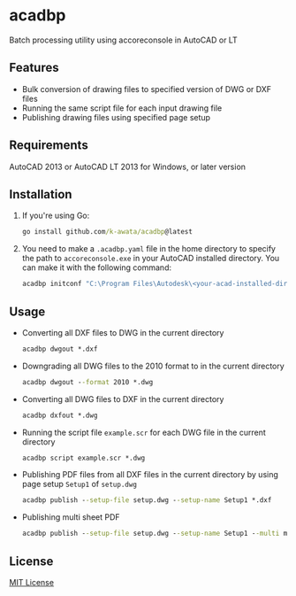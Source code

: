 # acadbp

Batch processing utility using accoreconsole in AutoCAD or LT

## Features

- Bulk conversion of drawing files to specified version of DWG or DXF files
- Running the same script file for each input drawing file
- Publishing drawing files using specified page setup

## Requirements

AutoCAD 2013 or AutoCAD LT 2013 for Windows, or later version

## Installation

1. If you're using Go:

   ```bat
   go install github.com/k-awata/acadbp@latest
   ```

2. You need to make a `.acadbp.yaml` file in the home directory to specify the path to `accoreconsole.exe` in your AutoCAD installed directory. You can make it with the following command:

   ```bat
   acadbp initconf "C:\Program Files\Autodesk\<your-acad-installed-dir>\accoreconsole.exe"
   ```

## Usage

- Converting all DXF files to DWG in the current directory

  ```bat
  acadbp dwgout *.dxf
  ```

- Downgrading all DWG files to the 2010 format to in the current directory

  ```bat
  acadbp dwgout --format 2010 *.dwg
  ```

- Converting all DWG files to DXF in the current directory

  ```bat
  acadbp dxfout *.dwg
  ```

- Running the script file `example.scr` for each DWG file in the current directory

  ```bat
  acadbp script example.scr *.dwg
  ```

- Publishing PDF files from all DXF files in the current directory by using page setup `Setup1` of `setup.dwg`

  ```bat
  acadbp publish --setup-file setup.dwg --setup-name Setup1 *.dxf
  ```

- Publishing multi sheet PDF

  ```bat
  acadbp publish --setup-file setup.dwg --setup-name Setup1 --multi multi-sheet.pdf *.dxf
  ```

## License

[MIT License](LICENSE)
